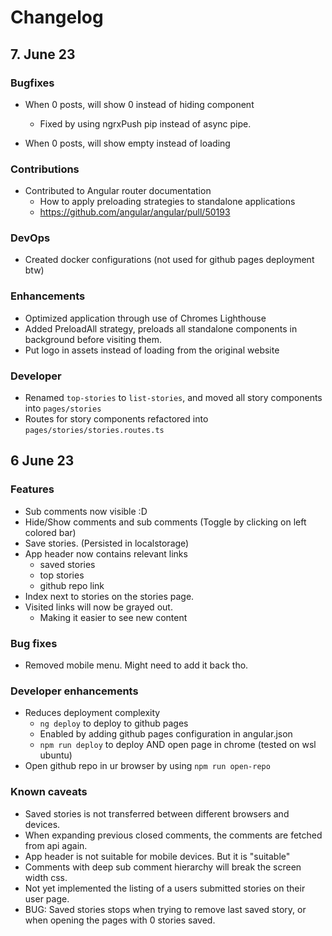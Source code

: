 # Changelog

## 7. June 23

### Bugfixes

- When 0 posts, will show 0 instead of hiding component
  - Fixed by using ngrxPush pip instead of async pipe.

- When 0 posts, will show empty instead of loading

### Contributions

- Contributed to Angular router documentation
  - How to apply preloading strategies to standalone applications
  - <https://github.com/angular/angular/pull/50193>

### DevOps

- Created docker configurations (not used for github pages deployment btw)

### Enhancements

- Optimized application through use of Chromes Lighthouse
- Added PreloadAll strategy, preloads all standalone components in background before visiting them.
- Put logo in assets instead of loading from the original website

### Developer

- Renamed `top-stories` to `list-stories`, and moved all story components into `pages/stories`
- Routes for story components refactored into `pages/stories/stories.routes.ts`

## 6 June 23

### Features

- Sub comments now visible :D
- Hide/Show comments and sub comments (Toggle by clicking on left colored bar)
- Save stories. (Persisted in localstorage)
- App header now contains relevant links
  - saved stories
  - top stories
  - github repo link
- Index next to stories on the stories page.
- Visited links will now be grayed out.
  - Making it easier to see new content

### Bug fixes

- Removed mobile menu. Might need to add it back tho.

### Developer enhancements

- Reduces deployment complexity
  - `ng deploy` to deploy to github pages
  - Enabled by adding github pages configuration in angular.json
  - `npm run deploy` to deploy AND open page in chrome (tested on wsl ubuntu)
- Open github repo in ur browser by using `npm run open-repo`

### Known caveats

- Saved stories is not transferred between different browsers and devices.
- When expanding previous closed comments, the comments are fetched from api again.
- App header is not suitable for mobile devices. But it is "suitable"
- Comments with deep sub comment hierarchy will break the screen width css.
- Not yet implemented the listing of a users submitted stories on their user page.
- BUG: Saved stories stops when trying to remove last saved story, or when opening the pages with 0 stories saved.
